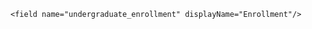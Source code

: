 <page id="universitiesList" displayName="Universities" editType="DETAILS">

  <component type="ListView" table="universities" createButton="VISIBLE">

  

   <field name="name" />

   <field name="city"/>

   <field name="state"/>

   <field name="type_public_private"/>

   <field name="total_yearly_cost" displayName="Annual Cost"/>

	<field name="undergraduate_enrollment" displayName="Enrollment"/>

   <field name="email_blocked"/>





  </component>

</page>

